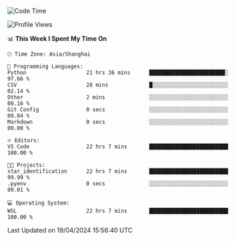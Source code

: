 <!--START_SECTION:waka-->
![Code Time](http://img.shields.io/badge/Code%20Time-1%2C627%20hrs%2016%20mins-blue)

![Profile Views](http://img.shields.io/badge/Profile%20Views-5-blue)

📊 **This Week I Spent My Time On** 

```text
🕑︎ Time Zone: Asia/Shanghai

💬 Programming Languages: 
Python                   21 hrs 36 mins      ████████████████████████░   97.66 % 
CSV                      28 mins             █░░░░░░░░░░░░░░░░░░░░░░░░   02.14 % 
Other                    2 mins              ░░░░░░░░░░░░░░░░░░░░░░░░░   00.16 % 
Git Config               0 secs              ░░░░░░░░░░░░░░░░░░░░░░░░░   00.04 % 
Markdown                 0 secs              ░░░░░░░░░░░░░░░░░░░░░░░░░   00.00 % 

🔥 Editors: 
VS Code                  22 hrs 7 mins       █████████████████████████   100.00 % 

🐱‍💻 Projects: 
star_identification      22 hrs 7 mins       █████████████████████████   99.99 % 
.pyenv                   0 secs              ░░░░░░░░░░░░░░░░░░░░░░░░░   00.01 % 

💻 Operating System: 
WSL                      22 hrs 7 mins       █████████████████████████   100.00 % 
```


 Last Updated on 19/04/2024 15:56:40 UTC
<!--END_SECTION:waka-->